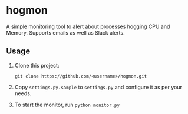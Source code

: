 # hogmon

A simple monitoring tool to alert about processes hogging CPU and Memory. Supports emails as well as Slack alerts.

## Usage

1. Clone this project:

    ```shell
    git clone https://github.com/<username>/hogmon.git
    ```

2. Copy `settings.py.sample` to `settings.py` and configure it as per your needs.
3. To start the monitor, run `python monitor.py`
